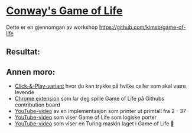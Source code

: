 # [Conway's Game of Life](https://en.wikipedia.org/wiki/Conway%27s_Game_of_Life "Wikipedia")

Dette er en gjennomgan av workshop https://github.com/kimsb/game-of-life

## Resultat:

## Annen moro:

- [Click-&-Play-variant](https://bitstorm.org/gameoflife/) hvor du kan trykke på hvilke celler som skal være levende
- [Chrome extension](https://github.com/yuanchuan/game-of-life) som lar deg spille Game of Life på Githubs contribution board
- [YouTube-video](https://www.youtube.com/watch?v=68nEX5CEmZE) av en implementasjon som printer ut primtall fra 2 - 37
- [YouTube-video](https://www.youtube.com/watch?v=vGWGeund3eA) som viser Game of Life som logiske porter
- [YouTube-video](https://www.youtube.com/watch?v=My8AsV7bA94) som viser en Turing maskin laget i Game of Life 🤯

